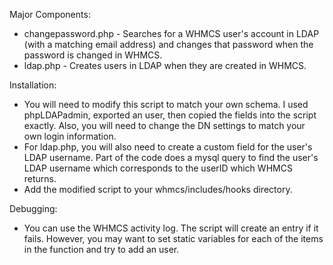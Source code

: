 Major Components:
* changepassword.php - Searches for a WHMCS user's account in LDAP (with a matching email address) and changes that password when the password is changed in WHMCS.
* ldap.php - Creates users in LDAP when they are created in WHMCS.

Installation:
* You will need to modify this script to match your own schema. I used phpLDAPadmin, exported an user, then copied the fields into the script exactly. Also, you will need to change the DN settings to match your own login information.
* For ldap.php, you will also need to create a custom field for the user's LDAP username. Part of the code does a mysql query to find the user's LDAP username which corresponds to the userID which WHMCS returns.
* Add the modified script to your whmcs/includes/hooks directory.

Debugging:
* You can use the WHMCS activity log. The script will create an entry if it fails. However, you may want to set static variables for each of the items in the function and try to add an user.
